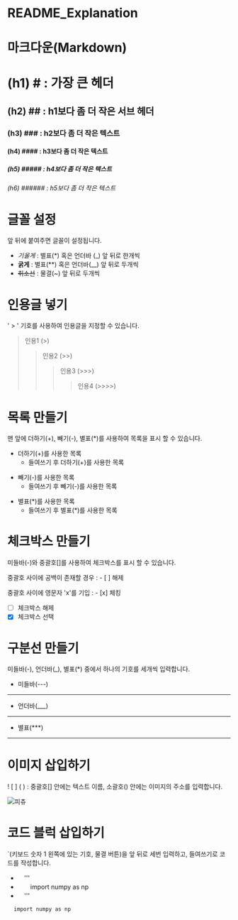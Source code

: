 # README_Explanation

# 마크다운(Markdown)
# (h1) # : 가장 큰 헤더
## (h2) ## : h1보다 좀 더 작은 서브 헤더
### (h3) ### : h2보다 좀 더 작은 텍스트
#### (h4) #### : h3보다 좀 더 작은 텍스트
##### (h5) ##### : h4보다 좀 더 작은 텍스트
###### (h6) ###### : h5보다 좀 더 작은 텍스트

# 글꼴 설정
앞 뒤에 붙여주면 글꼴이 설정됩니다.
- *기울게* : 별표(*) 혹은 언더바 (_) 앞 뒤로 한개씩
- **굵게** : 별표(**) 혹은 언더바(__) 앞 뒤로 두개씩
- ~~취소선~~ : 물결(~) 앞 뒤로 두개씩

# 인용글 넣기
' > ' 기호를 사용하여 인용글을 지정할 수 있습니다.
> 인용1 (>)
> > 인용2 (>>)
> > > 인용3 (>>>)
> > > > 인용4 (>>>>)

# 목록 만들기
맨 앞에 더하기(+), 빼기(-), 별표(*)를 사용하여 목록을 표시 할 수 있습니다.
+ 더하기(+)를 사용한 목록
  + 들여쓰기 후 더하기(+)를 사용한 목록
- 빼기(-)를 사용한 목록
  - 들여쓰기 후 빼기(-)를 사용한 목록
* 별표(*)를 사용한 목록
  * 들여쓰기 후 별표(*)를 사용한 목록

# 체크박스 만들기
미들바(-)와 중괄호[]를 사용하여 체크박스를 표시 할 수 있습니다.

중괄호 사이에 공백이 존재할 경우 : - [ ] 해제

중괄호 사이에 영문자 'x'를 기입 : - [x] 체킹
- [ ] 체크박스 해제
- [x] 체크박스 선택

# 구분선 만들기
미들바(-), 언더바(_), 별표(*) 중에서 하나의 기호를 세개씩 입력합니다.
- 미들바(---)
---
- 언더바(___)
___
- 별표(***)
***

# 이미지 삽입하기
 ! [ ] ( ) : 중괄호[] 안에는 텍스트 이름, 소괄호() 안에는 이미지의 주소를 입력합니다.
 
![피츄](https://static.wikia.nocookie.net/pokemon/images/b/ba/%EC%82%90%EC%AD%89%EA%B7%80_%ED%94%BC%EC%B8%84_%EB%AA%A8%EC%8A%B5.png/revision/latest?cb=20110708084140&path-prefix=ko)

# 코드 블럭 삽입하기
`(키보드 숫자 1 왼쪽에 있는 기호, 물결 버튼)을 앞 뒤로 세번 입력하고, 들여쓰기로 코드를 작성합니다.
- 　'''
- 　　import numpy as np
- 　'''
```
  import numpy as np
```
